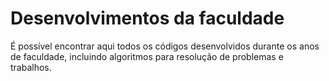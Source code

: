 # Desenvolvimentos da faculdade
É possível encontrar aqui todos os códigos desenvolvidos durante os anos de faculdade, incluindo algoritmos para resolução de problemas e trabalhos.
